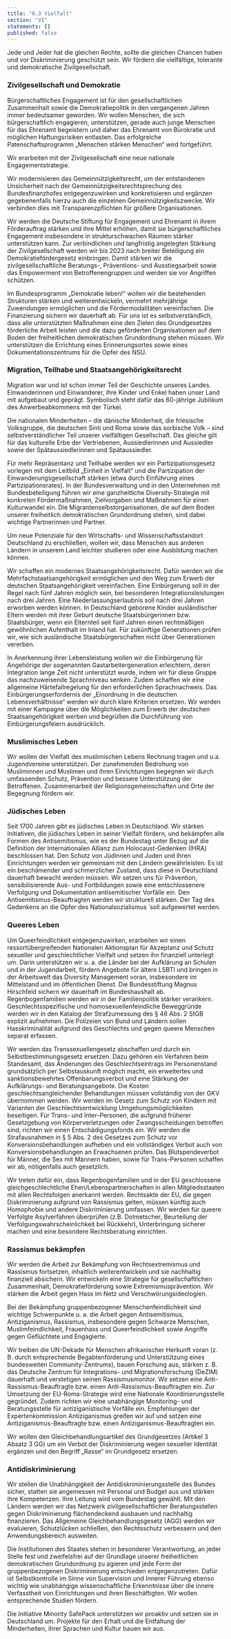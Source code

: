 ```yaml
---
title: "6.3 Vielfalt"
section: "VI"
statements: []
published: false
---
```


Jede und Jeder hat die gleichen Rechte, sollte die gleichen Chancen haben und vor Diskriminierung geschützt sein. Wir fördern die vielfältige, tolerante und demokratische Zivilgesellschaft.

### Zivilgesellschaft und Demokratie

Bürgerschaftliches Engagement ist für den gesellschaftlichen Zusammenhalt sowie die Demokratiepolitik in den vergangenen Jahren immer bedeutsamer geworden. Wir wollen Menschen, die sich bürgerschaftlich engagieren, unterstützen, gerade auch junge Menschen für das Ehrenamt begeistern und daher das Ehrenamt von Bürokratie und möglichen Haftungsrisiken entlasten. Das erfolgreiche Patenschaftsprogramm „Menschen stärken Menschen“ wird fortgeführt.

Wir erarbeiten mit der Zivilgesellschaft eine neue nationale Engagementstrategie.

Wir modernisieren das Gemeinnützigkeitsrecht, um der entstandenen Unsicherheit nach der Gemeinnützigkeitsrechtsprechung des Bundesfinanzhofes entgegenzuwirken und konkretisieren und ergänzen gegebenenfalls hierzu auch die einzelnen Gemeinnützigkeitszwecke. Wir verbinden dies mit Transparenzpflichten für größere Organisationen.

Wir werden die Deutsche Stiftung für Engagement und Ehrenamt in ihrem Förderauftrag stärken und ihre Mittel erhöhen, damit sie bürgerschaftliches Engagement insbesondere in strukturschwachen Räumen stärker unterstützen kann.
Zur verbindlichen und langfristig angelegten Stärkung der Zivilgesellschaft werden wir bis 2023 nach breiter Beteiligung ein Demokratiefördergesetz einbringen. Damit stärken wir die zivilgesellschaftliche Beratungs-, Präventions- und Ausstiegsarbeit sowie das Empowerment von Betroffenengruppen und werden sie vor Angriffen schützen.

Im Bundesprogramm „Demokratie leben!“ wollen wir die bestehenden Strukturen stärken und weiterentwickeln, vermehrt mehrjährige Zuwendungen ermöglichen und die Fördermodalitäten vereinfachen. Die Finanzierung sichern wir dauerhaft ab. Für uns ist es selbstverständlich, dass alle unterstützten Maßnahmen eine den Zielen des Grundgesetzes förderliche Arbeit leisten und die dazu geförderten Organisationen auf dem Boden der freiheitlichen demokratischen Grundordnung stehen müssen. Wir unterstützen die Errichtung eines Erinnerungsortes sowie eines Dokumentationszentrums für die Opfer des NSU.

### Migration, Teilhabe und Staatsangehörigkeitsrecht

Migration war und ist schon immer Teil der Geschichte unseres Landes. Einwanderinnen und Einwanderer, ihre Kinder und Enkel haben unser Land mit aufgebaut und geprägt. Symbolisch steht dafür das 60-jährige Jubiläum des Anwerbeabkommens mit der Türkei.

Die nationalen Minderheiten – die dänische Minderheit, die friesische Volksgruppe, die deutschen Sinti und Roma sowie das sorbische Volk – sind selbstverständlicher Teil unserer vielfältigen Gesellschaft. Das gleiche gilt für das kulturelle Erbe der Vertriebenen, Aussiedlerinnen und Aussiedler sowie der Spätaussiedlerinnen und Spätaussiedler.

Für mehr Repräsentanz und Teilhabe werden wir ein Partizipationsgesetz vorlegen mit dem Leitbild „Einheit in Vielfalt“ und die Partizipation der Einwanderungsgesellschaft stärken (etwa durch Einführung eines Partizipationsrates). In der Bundesverwaltung und in den Unternehmen mit Bundesbeteiligung führen wir eine ganzheitliche Diversity-Strategie mit konkreten Fördermaßnahmen, Zielvorgaben und Maßnahmen für einen Kulturwandel ein. Die Migrantenselbstorganisationen, die auf dem Boden unserer freiheitlich demokratischen Grundordnung stehen, sind dabei wichtige Partnerinnen und Partner.

Um neue Potenziale für den Wirtschafts- und Wissenschaftsstandort Deutschland zu erschließen, wollen wir, dass Menschen aus anderen Ländern in unserem Land leichter studieren oder eine Ausbildung machen können.

Wir schaffen ein modernes Staatsangehörigkeitsrecht. Dafür werden wir die Mehrfachstaatsangehörigkeit ermöglichen und den Weg zum Erwerb der deutschen Staatsangehörigkeit vereinfachen. Eine Einbürgerung soll in der Regel nach fünf Jahren möglich sein, bei besonderen Integrationsleistungen nach drei Jahren. Eine Niederlassungserlaubnis soll nach drei Jahren erworben werden können. In Deutschland geborene Kinder ausländischer Eltern werden mit ihrer Geburt deutsche Staatsbürgerinnen bzw. Staatsbürger, wenn ein Elternteil seit fünf Jahren einen rechtmäßigen gewöhnlichen Aufenthalt im Inland hat. Für zukünftige Generationen prüfen wir, wie sich ausländische Staatsbürgerschaften nicht über Generationen vererben.

In Anerkennung ihrer Lebensleistung wollen wir die Einbürgerung für Angehörige der sogenannten Gastarbeitergeneration erleichtern, deren Integration lange Zeit nicht unterstützt wurde, indem wir für diese Gruppe das nachzuweisende Sprachniveau senken. Zudem schaffen wir eine allgemeine Härtefallregelung für den erforderlichen Sprachnachweis. Das Einbürgerungserfordernis der „Einordnung in die deutschen Lebensverhältnisse“ werden wir durch klare Kriterien ersetzen. Wir werden mit einer Kampagne über die Möglichkeiten zum Erwerb der deutschen Staatsangehörigkeit werben und begrüßen die Durchführung von Einbürgerungsfeiern ausdrücklich.

### Muslimisches Leben

Wir wollen der Vielfalt des muslimischen Lebens Rechnung tragen und u.a. Jugendvereine unterstützen. Der zunehmenden Bedrohung von Musliminnen und Muslimen und ihren Einrichtungen begegnen wir durch umfassenden Schutz, Prävention und bessere Unterstützung der Betroffenen. Zusammenarbeit der Religionsgemeinschaften und Orte der Begegnung fördern wir.

### Jüdisches Leben

Seit 1700 Jahren gibt es jüdisches Leben in Deutschland. Wir stärken Initiativen, die jüdisches Leben in seiner Vielfalt fördern, und bekämpfen alle Formen des Antisemitismus, wie es der Bundestag unter Bezug auf die Definition der Internationalen Allianz zum Holocaust-Gedenken (IHRA) beschlossen hat. Den Schutz von Jüdinnen und Juden und ihren Einrichtungen werden wir gemeinsam mit den Ländern gewährleisten. Es ist ein beschämender und schmerzlicher Zustand, dass diese in Deutschland dauerhaft bewacht werden müssen. Wir setzen uns für Prävention, sensibilisierende Aus- und Fortbildungen sowie eine entschlossenere Verfolgung und Dokumentation antisemitischer Vorfälle ein. Den Antisemitismus-Beauftragten werden wir strukturell stärken. Der Tag des Gedenkens an die Opfer des Nationalsozialismus ́ soll aufgewertet werden.

### Queeres Leben

Um Queerfeindlichkeit entgegenzuwirken, erarbeiten wir einen ressortübergreifenden Nationalen Aktionsplan für Akzeptanz und Schutz sexueller und geschlechtlicher Vielfalt und setzen ihn finanziell unterlegt um. Darin unterstützen wir u. a. die Länder bei der Aufklärung an Schulen und in der Jugendarbeit, fördern Angebote für ältere LSBTI und bringen in der Arbeitswelt das Diversity Management voran, insbesondere im Mittelstand und im öffentlichen Dienst. Die Bundesstiftung Magnus Hirschfeld sichern wir dauerhaft im Bundeshaushalt ab. Regenbogenfamilien werden wir in der Familienpolitik stärker verankern. Geschlechtsspezifische und homosexuellenfeindliche Beweggründe werden wir in den Katalog der Strafzumessung des § 46 Abs. 2 StGB explizit aufnehmen. Die Polizeien von Bund und Ländern sollen Hasskriminalität aufgrund des Geschlechts und gegen queere Menschen separat erfassen.

Wir werden das Transsexuellengesetz abschaffen und durch ein Selbstbestimmungsgesetz ersetzen. Dazu gehören ein Verfahren beim Standesamt, das Änderungen des Geschlechtseintrags im Personenstand grundsätzlich per Selbstauskunft möglich macht, ein erweitertes und sanktionsbewehrtes Offenbarungsverbot und eine Stärkung der Aufklärungs- und Beratungsangebote. Die Kosten geschlechtsangleichender Behandlungen müssen vollständig von der GKV übernommen werden. Wir werden im Gesetz zum Schutz von Kindern mit Varianten der Geschlechtsentwicklung Umgehungsmöglichkeiten beseitigen. Für Trans- und Inter-Personen, die aufgrund früherer Gesetzgebung von Körperverletzungen oder Zwangsscheidungen betroffen sind, richten wir einen Entschädigungsfonds ein. Wir werden die Strafausnahmen in § 5 Abs. 2 des Gesetzes zum Schutz vor Konversionsbehandlungen aufheben und ein vollständiges Verbot auch von Konversionsbehandlungen an Erwachsenen prüfen. Das Blutspendeverbot für Männer, die Sex mit Männern haben, sowie für Trans-Personen schaffen wir ab, nötigenfalls auch gesetzlich.

Wir treten dafür ein, dass Regenbogenfamilien und in der EU geschlossene gleichgeschlechtliche Ehen/Lebenspartnerschaften in allen Mitgliedsstaaten mit allen Rechtsfolgen anerkannt werden. Rechtsakte der EU, die gegen Diskriminierung aufgrund von Rassismus gelten, müssen künftig auch Homophobie und andere Diskriminierung umfassen. Wir werden für queere Verfolgte Asylverfahren überprüfen (z.B. Dolmetscher, Beurteilung der Verfolgungswahrscheinlichkeit bei Rückkehr), Unterbringung sicherer machen und eine besondere Rechtsberatung einrichten.

### Rassismus bekämpfen

Wir werden die Arbeit zur Bekämpfung von Rechtsextremismus und Rassismus fortsetzen, inhaltlich weiterentwickeln und sie nachhaltig finanziell absichern. Wir entwickeln eine Strategie für gesellschaftlichen Zusammenhalt, Demokratieförderung sowie Extremismusprävention. Wir stärken die Arbeit gegen Hass im Netz und Verschwörungsideologien.

Bei der Bekämpfung gruppenbezogener Menschenfeindlichkeit sind wichtige Schwerpunkte u. a. die Arbeit gegen Antisemitismus, Antiziganismus, Rassismus, insbesondere gegen Schwarze Menschen, Muslimfeindlichkeit, Frauenhass und Queerfeindlichkeit sowie Angriffe gegen Geflüchtete und Engagierte.

Wir treiben die UN-Dekade für Menschen afrikanischer Herkunft voran (z. B. durch entsprechende Begabtenförderung und Unterstützung eines bundesweiten Community-Zentrums), bauen Forschung aus, stärken z. B. das Deutsche Zentrum für Integrations- und Migrationsforschung (DeZIM) dauerhaft und verstetigen seinen Rassismusmonitor. Wir setzen eine Anti-Rassismus-Beauftragte bzw. einen Anti-Rassismus-Beauftragten ein. Zur Umsetzung der EU-Roma-Strategie wird eine Nationale Koordinierungsstelle gegründet. Zudem richten wir eine unabhängige Monitoring- und Beratungsstelle für antiziganistische Vorfälle ein. Empfehlungen der Expertenkommission Antiziganismus greifen wir auf und setzen eine Antiziganismus-Beauftragte bzw. einen Antiziganismus-Beauftragten ein.

Wir wollen den Gleichbehandlungsartikel des Grundgesetzes (Artikel 3 Absatz 3 GG) um ein Verbot der Diskriminierung wegen sexueller Identität ergänzen und den Begriff „Rasse“ im Grundgesetz ersetzen.

### Antidiskriminierung

Wir stellen die Unabhängigkeit der Antidiskriminierungsstelle des Bundes sicher, statten sie angemessen mit Personal und Budget aus und stärken ihre Kompetenzen. Ihre Leitung wird vom Bundestag gewählt. Mit den Ländern werden wir das Netzwerk zivilgesellschaftlicher Beratungsstellen gegen Diskriminierung flächendeckend ausbauen und nachhaltig finanzieren. Das Allgemeine Gleichbehandlungsgesetz (AGG) werden wir evaluieren, Schutzlücken schließen, den Rechtsschutz verbessern und den Anwendungsbereich ausweiten.

Die Institutionen des Staates stehen in besonderer Verantwortung, an jeder Stelle fest und zweifelsfrei auf der Grundlage unserer freiheitlichen demokratischen Grundordnung zu agieren und jede Form der gruppenbezogenen Diskriminierung entschieden entgegenzutreten. Dafür ist Selbstkontrolle im Sinne von Supervision und Innerer Führung ebenso wichtig wie unabhängige wissenschaftliche Erkenntnisse über die innere Verfasstheit von Einrichtungen und ihren Beschäftigten. Wir wollen entsprechende Studien fördern.

Die Initiative Minority SafePack unterstützen wir proaktiv und setzen sie in Deutschland um. Projekte für den Erhalt und die Entfaltung der Minderheiten, ihrer Sprachen und Kultur bauen wir aus.

